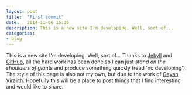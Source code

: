 ```yaml
---
layout: post
title:  "First commit"
date:   2014-11-06 15:36
description: This is a new site I'm developing. Well, sort of...
categories:
- blog
---
```


This is a new site I'm developing. Well, sort of... Thanks to [Jekyll][jekyll] and [GitHub][git], all the hard work has been done so I can just *stand on the shoulders of giants* and produce something quickly (read 'no developing'). The style of this page is also not my own, but due to the work of [Gayan Virajith][gv]. Hopefully this will be a place to post things that I find interesting and would like to share. 

[jekyll]: http://http://jekyllrb.com/
[git]: http://github.com
[gv]: https://github.com/gayanvirajith/harmony
